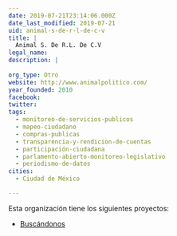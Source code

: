 ```yaml
---
date: 2019-07-21T23:14:06.000Z
date_last_modified: 2019-07-21
uid: animal-s-de-r-l-de-c-v
title: |
  Animal S. De R.L. De C.V
legal_name: 
description: |
  
org_type: Otro
website: http://www.animalpolitico.com/
year_founded: 2010
facebook: 
twitter: 
tags:
  - monitoreo-de-servicios-publicos
  - mapeo-ciudadano
  - compras-publicas
  - transparencia-y-rendicion-de-cuentas
  - participación-ciudadana
  - parlamento-abierto-monitoreo-legislativo
  - periodismo-de-datos
cities: 
  - Ciudad de México

---
```


Esta organización tiene los siguientes proyectos:

- [Buscándonos](/proyectos/buscandonos)

